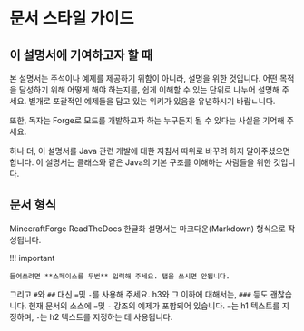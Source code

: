 문서 스타일 가이드
===========

이 설명서에 기여하고자 할 때
--------------------------------------------

본 설명서는 주석이나 예제를 제공하기 위함이 아니라, 설명을 위한 것입니다. 어떤 목적을 달성하기 위해 어떻게 해야 하는지를, 쉽게 이해할 수 있는 단위로 나누어 설명해 주세요.
별개로 포괄적인 예제들을 담고 있는 위키가 있음을 유념하시기 바랍ㄴ니다.

또한, 독자는 Forge로 모드를 개발하고자 하는 누구든지 될 수 있다는 사실을 기억해 주세요.

하나 더, 이 설명서를 Java 관련 개발에 대한 지침서 따위로 바꾸려 하지 말아주셨으면 합니다. 이 설명서는 클래스와 같은 Java의 기본 구조를 이해하는 사람들을 위한 것입니다.

문서 형식
----------

MinecraftForge ReadTheDocs 한글화 설명서는 마크다운(Markdown) 형식으로 작성됩니다.

!!! important

    들여쓰려면 **스페이스를 두번** 입력해 주세요. 탭을 쓰시면 안됩니다.

그리고 `#`와 `##` 대신 `=`및 `-`를 사용해 주세요. h3와 그 이하에 대해서는, `###` 등도 괜찮습니다. 현재 문서의 소스에 `=`및 `-` 강조의 예제가 포함되어 있습니다. `=`는 h1 텍스트를 지정하며, `-`는 h2 텍스트를 지정하는 데 사용됩니다.
